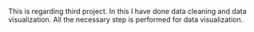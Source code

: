 This is regarding third project. In this I have done data cleaning and data visualization. All the necessary step is performed for data visualization.
